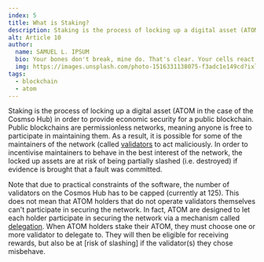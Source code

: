 ```yaml
---
index: 5
title: What is Staking?
description: Staking is the process of locking up a digital asset (ATOM in the case of the Cosmso Hub) in order to provide economic security for a public blockchain.
alt: Article 10
author: 
  name: SAMUEL L. IPSUM
  bio: Your bones don't break, mine do. That's clear. Your cells react to bacteria and viruses differently than mine. You don't get sick, I do. That's also clear. But for some reason, you and I react the exact same way to water. We swallow it too fast, we choke. We get some in our lungs, we drown. However unreal it may seem, we are connected, you and I. We're on the same curve, just on opposite ends.
  img: https://images.unsplash.com/photo-1516331138075-f3adc1e149cd?ixlib=rb-1.2.1&ixid=MXwxMjA3fDB8MHxwaG90by1wYWdlfHx8fGVufDB8fHw%3D&auto=format&fit=crop&w=800&q=60
tags: 
  - blockchain
  - atom
---
```


Staking is the process of locking up a digital asset (ATOM in the case of the Cosmso Hub) in order to provide economic security for a public blockchain. Public blockchains are permissionless networks, meaning anyone is free to participate in maintaining them. As a result, it is possible for some of the maintainers of the network (called [validators](/learn/faq/what-is-a-validator) to act maliciously. In order to incentivise maintainers to behave in the best interest of the network, the locked up assets are at risk of being partially slashed (i.e. destroyed) if evidence is brought that a fault was committed.

Note that due to practical constraints of the software, the number of validators on the Cosmos Hub has to be capped (currently at 125). This does not mean that ATOM holders that do not operate validators themselves can't participate in securing the network. In fact, ATOM are designed to let each holder participate in securing the network via a mechanism called [delegation](/learn/faq/what-is-delegating). When ATOM holders stake their ATOM, they must choose one or more validator to delegate to. They will then be eligible for receiving rewards, but also be at [risk of slashing] if the validator(s) they chose misbehave. 